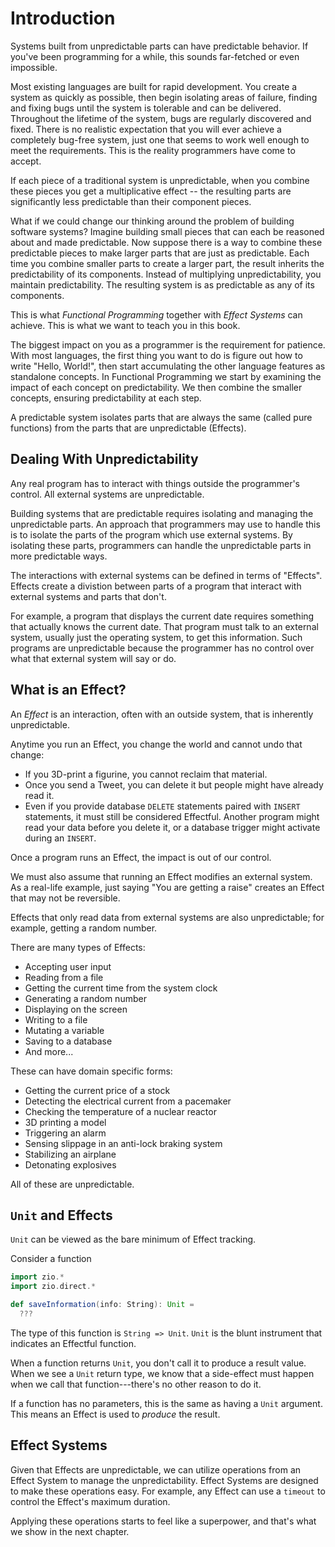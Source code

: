 # Introduction

Systems built from unpredictable parts can have predictable behavior.
If you've been programming for a while, this sounds far-fetched or even impossible.

Most existing languages are built for rapid development.
You create a system as quickly as possible,
  then begin isolating areas of failure,
  finding and fixing bugs until the system is tolerable and can be delivered.
Throughout the lifetime of the system,
  bugs are regularly discovered and fixed.
There is no realistic expectation that you will ever achieve a completely bug-free system,
  just one that seems to work well enough to meet the requirements.
This is the reality programmers have come to accept.

If each piece of a traditional system is unpredictable,
  when you combine these pieces you get a multiplicative effect
  -- the resulting parts are significantly less predictable than their component pieces.

What if we could change our thinking around the problem of building software systems?
Imagine building small pieces that can each be reasoned about and made predictable.
Now suppose there is a way to combine these predictable pieces to make larger parts that are just as predictable.
Each time you combine smaller parts to create a larger part, the result inherits the predictability of its components.
Instead of multiplying unpredictability, you maintain predictability.
The resulting system is as predictable as any of its components.

This is what *Functional Programming* together with *Effect Systems* can achieve.
This is what we want to teach you in this book.

The biggest impact on you as a programmer is the requirement for patience.
With most languages,
  the first thing you want to do is figure out how to write "Hello, World!",
  then start accumulating the other language features as standalone concepts.
In Functional Programming we start by examining the impact of each concept on predictability.
We then combine the smaller concepts, ensuring predictability at each step.

A predictable system isolates parts that are always the same
  (called pure functions)
  from the parts that are unpredictable
  (Effects).

## Dealing With Unpredictability

Any real program has to interact with things outside the programmer's control.
All external systems are unpredictable.

Building systems that are predictable requires isolating and managing the unpredictable parts.
An approach that programmers may use to handle this is to isolate the parts of the program which use external systems.
By isolating these parts, programmers can handle the unpredictable parts in more predictable ways.

The interactions with external systems can be defined in terms of "Effects".
Effects create a divistion between parts of a program that interact with external systems and parts that don't.

For example, a program that displays the current date requires something that actually knows the current date.
That program must talk to an external system, usually just the operating system, to get this information.
Such programs are unpredictable because the programmer has no control over what that external system will say or do.

## What is an Effect?

An *Effect* is an interaction, often with an outside system, that is inherently unpredictable.

Anytime you run an Effect, you change the world and cannot undo that change:
- If you 3D-print a figurine, you cannot reclaim that material.
- Once you send a Tweet, you can delete it but people might have already read it.
- Even if you provide database `DELETE` statements paired with `INSERT` statements, it must still be considered Effectful.
  Another program might read your data before you delete it,
  or a database trigger might activate during an `INSERT`.

Once a program runs an Effect, the impact is out of our control.

We must also assume that running an Effect modifies an external system.
As a real-life example, just saying "You are getting a raise" creates an Effect that may not be reversible.

Effects that only read data from external systems are also unpredictable; for example, getting a random number.

There are many types of Effects:

- Accepting user input
- Reading from a file
- Getting the current time from the system clock
- Generating a random number
- Displaying on the screen
- Writing to a file
- Mutating a variable
- Saving to a database
- And more...

These can have domain specific forms:

- Getting the current price of a stock
- Detecting the electrical current from a pacemaker
- Checking the temperature of a nuclear reactor
- 3D printing a model
- Triggering an alarm
- Sensing slippage in an anti-lock braking system
- Stabilizing an airplane
- Detonating explosives

All of these are unpredictable.

## `Unit` and Effects

`Unit` can be viewed as the bare minimum of Effect tracking.

Consider a function

```scala 3 mdoc
import zio.*
import zio.direct.*

def saveInformation(info: String): Unit =
  ???
```

The type of this function is `String => Unit`.
`Unit` is the blunt instrument that indicates an Effectful function.

When a function returns `Unit`, you don't call it to produce a result value.
When we see a `Unit` return type, we know that a side-effect must happen when we call that function---there's no other reason to do it.

If a function has no parameters, this is the same as having a `Unit` argument. 
This means an Effect is used to *produce* the result.

## Effect Systems

Given that Effects are unpredictable, we can utilize operations from an Effect System to manage the unpredictability.
Effect Systems are designed to make these operations easy.
For example, any Effect can use a `timeout` to control the Effect's maximum duration.

Applying these operations starts to feel like a superpower, and that's what we show in the next chapter.
